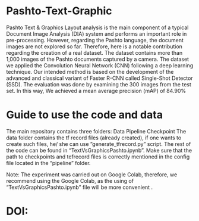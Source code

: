 # Pashto-Text-Graphic
Pashto Text &amp; Graphics 
Layout analysis is the main component of a typical Document Image Analysis (DIA) system and performs an important role in pre-processing. However, regarding the Pashto language, the document images are not explored so far. Therefore, here is a notable contribution regarding the creation of a real dataset. The dataset contains more than 1,000 images of the Pashto documents captured by a camera. The dataset we applied the Convolution Neural Network (CNN) following a deep learning technique. Our intended method is based on the development of the advanced and classical variant of Faster R-CNN called Single-Shot Detector (SSD). The evaluation was done by examining the 300 images from the test set. In this way, We achieved a mean average precision (mAP) of 84.90%
# Guide to use the code and data

The main repository contains three folders:
Data
Pipeline
Checkpoint
The data folder contains the tf record files (already created), if one wants to create such files, he/ she can use ”generate_tfrecord.py” script. The rest of the code can be found in “TextVsGraphicsPashto.ipynb”.
Make sure that the path to checkpoints and tefrecord files is correctly mentioned in the config file located in the “pipeline” folder.

Note:  The experiment was carried out on Google Colab, therefore, we recommend using the Google Colab, as the using of “TextVsGraphicsPashto.ipynb” file will be more convenient .

# DOI: 
